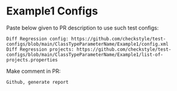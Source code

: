 # Example1 Configs
Paste below given to PR description to use such test configs:
```
Diff Regression config: https://github.com/checkstyle/test-configs/blob/main/ClassTypeParameterName/Example1/config.xml
Diff Regression projects: https://github.com/checkstyle/test-configs/blob/main/ClassTypeParameterName/Example1/list-of-projects.properties
```
Make comment in PR:
```
Github, generate report
```
